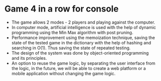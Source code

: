 # Game 4 in a row for console

* The game allows 2 modes - 2 players and playing against the computer.
* In computer mode, artificial intelligence is used with the help of dynamic programming using the Min Max algorithm with post pruning.
* Performance improvement using the memoization technique, saving the state of the tested game in the dictionary with the help of hashing and searching in O(1). Thus saving the state of repeated testing.
* The design of the system was done by object-oriented programming and its principles.
* An option to reuse the game logic, by separating the user interface from the logic, in the future, we will be able to create a web platform or a mobile application without changing the game logic.
